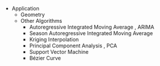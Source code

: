 * Application
  * Geometry
  * Other Algorithms
    * Autoregressive Integrated Moving Average , ARIMA
    * Season Autoregressive Integrated Moving Average
    * Kriging Interpolation
    * Principal Component Analysis , PCA
    * Support Vector Machine
    * Bézier Curve 
    
